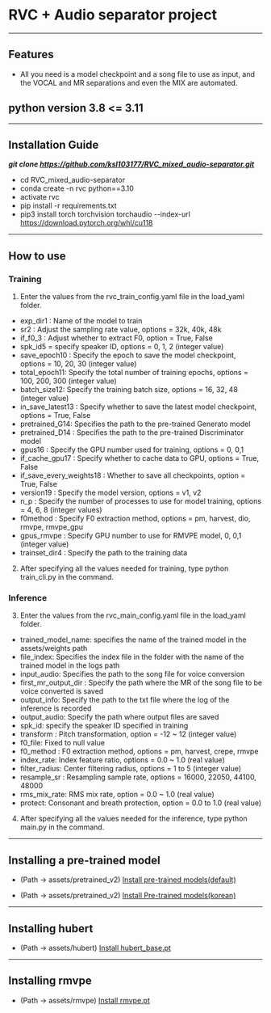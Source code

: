 # RVC + Audio separator project
---
## Features
- All you need is a model checkpoint and a song file to use as input, and the VOCAL and MR separations and even the MIX are automated.
## python version 3.8 <= 3.11
---
## Installation Guide
___git clone https://github.com/ksl103177/RVC_mixed_audio-separator.git___
- cd RVC_mixed_audio-separator
- conda create -n rvc python==3.10
- activate rvc
- pip install -r requirements.txt
- pip3 install torch torchvision torchaudio --index-url https://download.pytorch.org/whl/cu118
---
## How to use
### Training
1. Enter the values from the rvc_train_config.yaml file in the load_yaml folder.
- exp_dir1 : Name of the model to train
- sr2 : Adjust the sampling rate value, options = 32k, 40k, 48k
- if_f0_3 : Adjust whether to extract F0, option = True, False
- spk_id5 = specify speaker ID, options = 0, 1, 2 (integer value)
- save_epoch10 : Specify the epoch to save the model checkpoint, options = 10, 20, 30 (integer value)
- total_epoch11: Specify the total number of training epochs, options = 100, 200, 300 (integer value)
- batch_size12: Specify the training batch size, options = 16, 32, 48 (integer value)
- in_save_latest13 : Specify whether to save the latest model checkpoint, options = True, False
- pretrained_G14: Specifies the path to the pre-trained Generato model
- pretrained_D14 : Specifies the path to the pre-trained Discriminator model
- gpus16 : Specify the GPU number used for training, options = 0, 0,1
- if_cache_gpu17 : Specify whether to cache data to GPU, options = True, False
- if_save_every_weights18 : Whether to save all checkpoints, option = True, False
- version19 : Specify the model version, options = v1, v2
- n_p : Specify the number of processes to use for model training, options = 4, 6, 8 (integer values)
- f0method : Specify F0 extraction method, options = pm, harvest, dio, rmvpe, rmvpe_gpu
- gpus_rmvpe : Specify GPU number to use for RMVPE model, 0, 0,1 (integer value)
- trainset_dir4 : Specify the path to the training data
2. After specifying all the values needed for training, type python train_cli.py in the command.
### Inference
3. Enter the values from the rvc_main_config.yaml file in the load_yaml folder.
- trained_model_name: specifies the name of the trained model in the assets/weights path
- file_index: Specifies the index file in the folder with the name of the trained model in the logs path
- input_audio: Specifies the path to the song file for voice conversion
- first_mr_output_dir : Specify the path where the MR of the song file to be voice converted is saved
- output_info: Specify the path to the txt file where the log of the inference is recorded
- output_audio: Specify the path where output files are saved
- spk_id: specify the speaker ID specified in training
- transform : Pitch transformation, option = -12 ~ 12 (integer value)
- f0_file: Fixed to null value
- f0_method : F0 extraction method, options = pm, harvest, crepe, rmvpe
- index_rate: Index feature ratio, options = 0.0 ~ 1.0 (real value)
- filter_radius: Center filtering radius, options = 1 to 5 (integer value)
- resample_sr : Resampling sample rate, options = 16000, 22050, 44100, 48000
- rms_mix_rate: RMS mix rate, option = 0.0 ~ 1.0 (real value)
- protect: Consonant and breath protection, option = 0.0 to 1.0 (real value)
4. After specifying all the values needed for the inference, type python main.py in the command.
---
## Installing a pre-trained model
- (Path -> assets/pretrained_v2)
[Install pre-trained models(default)](https://huggingface.co/lj1995/VoiceConversionWebUI/tree/main/pretrained_v2)

- (Path -> assets/pretrained_v2)
[Install Pre-trained models(korean)](https://huggingface.co/SeoulStreamingStation/KLM4/tree/main)
---
## Installing hubert
- (Path -> assets/hubert)
[Install hubert_base.pt](https://huggingface.co/lj1995/VoiceConversionWebUI/blob/main/hubert_base.pt)
---
## Installing rmvpe
- (Path -> assets/rmvpe)
[Install rmvpe.pt](https://huggingface.co/lj1995/VoiceConversionWebUI/blob/main/rmvpe.pt)